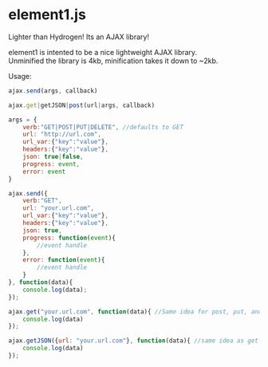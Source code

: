 element1.js
===========

Lighter than Hydrogen! Its an AJAX library!

element1 is intented to be a nice lightweight AJAX library.  
Unminified the library is 4kb, minification takes it down to ~2kb.

Usage:
```javascript
ajax.send(args, callback)

ajax.get|getJSON|post(url|args, callback)

args = {
	verb:"GET|POST|PUT|DELETE", //defaults to GET
	url: "http://url.com",
	url_var:{"key":"value"},
	headers:{"key":"value"},
	json: true|false,
	progress: event,
	error: event
}

ajax.send({
	verb:"GET",
	url: "your.url.com",
	url_var:{"key":"value"},
	headers:{"key":"value"},
	json: true,
	progress: function(event){
		//event handle
	},
	error: function(event){
		//event handle
	}
}, function(data){
	console.log(data);
});

ajax.get("your.url.com", function(data){ //Same idea for post, put, and delete
	console.log(data)
});

ajax.getJSON({url: "your.url.com"}, function(data){ //same idea as get above, but showing you can still pass an args object
	console.log(data)
});
```